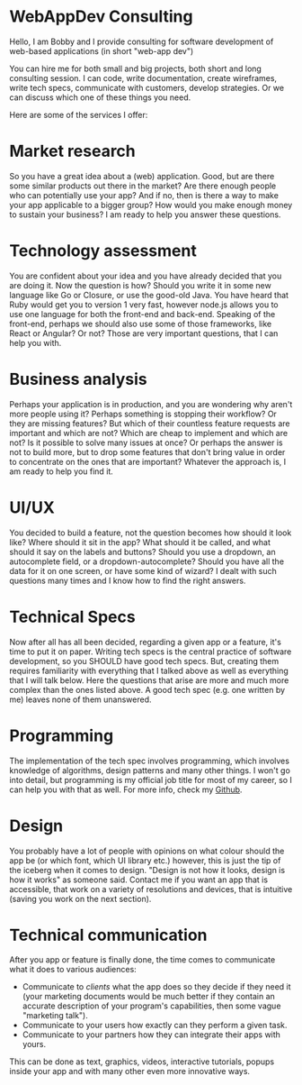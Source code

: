 WebAppDev Consulting
===

Hello, I am Bobby and I provide consulting for software development of web-based applications (in short "web-app dev")

You can hire me for both small and big projects, both short and long consulting session. I can code, write documentation, create wireframes, write tech specs, communicate with customers, develop strategies. Or we can discuss which one of these things you need.

Here are some of the services I offer:

Market research
===

So you have a great idea about a (web) application. Good, but are there some similar products out there in the market? Are there enough people who can potentially use your app? And if no, then is there a way to make your app applicable to a bigger group? How would you make enough money to sustain your business? I am ready to help you answer these questions.

Technology assessment
===

You are confident about your idea and you have already decided that you are doing it. Now the question is how? Should you write it in some new language like Go or Closure, or use the good-old Java. You have heard that Ruby would get you to version 1 very fast, however node.js allows you to use one language for both the front-end and back-end. Speaking of the front-end, perhaps we should also use some of those frameworks, like React or Angular? Or not? Those are very important questions, that I can help you with.

Business analysis
===

Perhaps your application is in production, and you are wondering why aren't more people using it? Perhaps something is stopping their workflow? Or they are missing features? But which of their countless feature requests are important and which are not? Which are cheap to implement and which are not? Is it possible to solve many issues at once? Or perhaps the answer is not to build more, but to drop some features that don't bring value in order to concentrate on the ones that are important? Whatever the approach is, I am ready to help you find it.

UI/UX
==

You decided to build a feature, not the question becomes how should it look like? Where should it sit in the app? What should it be called, and what should it say on the labels and buttons? Should you use a dropdown, an autocomplete field, or a dropdown-autocomplete? Should you have all the data for it on one screen, or have some kind of wizard? I dealt with such questions many times and I know how to find the right answers.

Technical Specs
===

Now after all has all been decided, regarding a given app or a feature, it's time to put it on paper. Writing tech specs is the central practice of software development, so you SHOULD have good tech specs. But, creating them requires familiarity with everything that I talked above as well as everything that I will talk below. Here the questions that arise are more and much more complex than the ones listed above. A good tech spec (e.g. one written by me) leaves none of them unanswered.

Programming
===

The implementation of the tech spec involves programming, which involves knowledge of algorithms, design patterns and many other things. I won't go into detail, but programming is my official job title for most of my career, so I can help you with that as well. For more info, check my [Github](https://github.com/abuseofnotation/).

Design
===

You probably have a lot of people with opinions on what colour should the app be (or which font, which UI library etc.) however, this is just the tip of the iceberg when it comes to design. "Design is not how it looks, design is how it works" as someone said. Contact me if you want an app that is accessible, that work on a variety of resolutions and devices, that is intuitive (saving you work on the next section).

Technical communication
===

After you app or feature is finally done, the time comes to communicate what it does to various audiences: 
* Communicate to *clients* what the app does so they decide if they need it (your marketing documents would be much better if they contain an accurate description of your program's capabilities, then some vague "marketing talk"). 
* Communicate to your users how exactly can they perform a given task. 
* Communicate to your partners how they can integrate their apps with yours. 

This can be done as text, graphics, videos, interactive tutorials, popups inside your app and with many other even more innovative ways.
